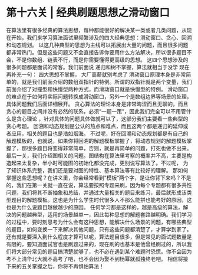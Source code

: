 # 第十六关 | 经典刷题思想之滑动窗口

在算法里有很多经典的算法思想，每种都能很好的解决某一类或者几类问题，从现在开始，我们来学习算法面试里频繁涉及的四大经典思想：滑动窗口、贪心、回溯和动态规划。
以这几种典型的思想为主线可以拓展出大量的问题，而且很多问题都非常热门。但是这些问题又不会直接告诉你要用什么方法解决，所以很多题目不会，不是你数组、链表不行，而是你需要懂得更高级的思想。
这四个思想涉及的很多问题都是面试的常客。我们前面说
 递归和树不掌握，算法就相当于没学 现在再补充一句：
四大思想不掌握， 大厂高薪就别考虑了
滑动窗口原理本身是非常简单的，就是我们前面介绍的数组双指针的特例。所谓的双指针就是两个变量，我们前面介绍了对撞型和快慢型两种方式，而滑动窗口就是快慢型的特例。
滑动窗口的难点在于如何将实际问题转换成滑动窗口，另外一个是数组边界等场景的处理，具体问题我们后面详细展开。
贪心算法的理论本身是非常晦涩而且无聊的，而且贪心的题目之间并没有必然的联系，必须“一题一策”，因此我们完全可以不用管什么是贪心理论 ，针对具体的问题具体做就可以了，这部分我们主要看一些典型的贪心考题。
回溯和动态规划是公认的热点和难点，而且这两个都是递归的延伸或者应用，相关的题目也是浩如烟海。
不过呢，好在回溯和动态规划都是有自己的解题模板的，也就说，如果你将回溯的解题模板掌握了，将动态规划的解题模板掌握了，那很多题目将变得非常简单，否则，就是再简单的问题，打死也做不出来。
最后一关，我们介绍图相关的问题。图结构在算法里考察的概率并不高，主要是构造起来太复杂，半小时可能图的初始化都没完成，更别说写算法了。不过呢， 为了知识体系完整，我们还是要对图的特性、基本算法等有比较好的理解。
那如何掌握这些思想呢？在讲义里，你会经常看到”模板“两个字，是让你背下来吗？不是的，我们在第一关就一直在说，算法要按照专题来刷，因为每个专题都有很多共性问题，我们将其不断抽象和总结，并通过大量相关的题目来练习，最后就形成该类型题目的解题模板。这也是为什么学生时代很多人不那么能拼也能考好的原因，这也是为什么说题目越做越少的原因。
任何学习都是这样的，越是高级的算法，解决的问题越典型，适用的场景越单一，因此每种思想的解题套路越明确。我们学习的过程中，要时刻思考为什么会有这种思想，能解决什么场景的问题，有哪些典型的题目，如何变换一下来解决其他问题，只有这些问题都清楚了，才算学到家了。
还有就是要深入到什么程度才算可以呢，算法题目很多，但是常见的面试题数量是有限的，要知道面试官也是刷题过来的，现在刷的也基本是他曾经刷过的，所以我们将大部分常见的题目搞清楚就够了，也不必在遇到某个难题时恐慌。你不会因为考不上清华北大就不高考了吧，也不会因为娶不到杨幂就孤独终老吧。
相信将接下来的五关掌握之后，你将不再惧怕算法！